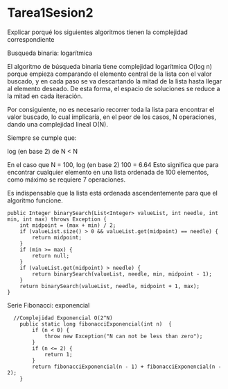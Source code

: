 # Tarea1Sesion2

Explicar porqué los siguientes algoritmos tienen la complejidad correspondiente

Busqueda binaria: logarítmica

El algoritmo de búsqueda binaria tiene complejidad logarítmica O(log n) porque empieza comparando el elemento central de la lista con el valor buscado, y en cada paso se va descartando la mitad de la lista hasta llegar al elemento deseado.
De esta forma, el espacio de soluciones se reduce a la mitad en cada iteración.

Por consiguiente, no es necesario recorrer toda la lista para encontrar el valor buscado, lo cual implicaría, en el peor de los casos, N operaciones, dando una complejidad lineal O(N).

Siempre se cumple que:

log (en base 2) de N < N

En el caso que N = 100, log (en base 2) 100 = 6.64
Esto significa que para encontrar cualquier elemento en una lista ordenada de 100 elementos, como máximo se requiere 7 operaciones.

Es indispensable que la lista está ordenada ascendentemente para que el algoritmo funcione.


	public Integer binarySearch(List<Integer> valueList, int needle, int min, int max) throws Exception {
        int midpoint = (max + min) / 2;
        if (valueList.size() > 0 && valueList.get(midpoint) == needle) {
            return midpoint;
        }
        if (min >= max) {
            return null;
        }
        if (valueList.get(midpoint) > needle) {
            return binarySearch(valueList, needle, min, midpoint - 1);
        }
        return binarySearch(valueList, needle, midpoint + 1, max);
    }
    
    


Serie Fibonacci: exponencial

      //Complejidad Exponencial O(2^N)
	    public static long fibonacciExponencial(int n)  {
            if (n < 0) {
                throw new Exception("N can not be less than zero");
            }
            if (n <= 2) {
                return 1;
            }
            return fibonacciExponencial(n - 1) + fibonacciExponencial(n - 2);
	    }
